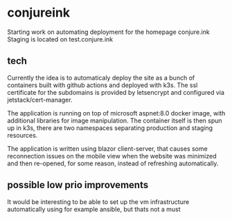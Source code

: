 # conjureink
Starting work on automating deployment for the homepage conjure.ink
Staging is located on test.conjure.ink


## tech
Currently the idea is to automaticaly deploy the site as a bunch of containers built with github actions and deployed with k3s. The ssl certificate for the subdomains is provided by letsencrypt and configured via jetstack/cert-manager.

The application is running on top of microsoft aspnet:8.0 docker image, with additional libraries for image manipulation. The container itself is then spun up in k3s, there are two namespaces separating production and staging resources.

The application is written using blazor client-server, that causes some reconnection issues on the mobile view when the website was minimized and then re-opened, for some reason, instead of refreshing automatically.


## possible low prio improvements
It would be interesting to be able to set up the vm infrastructure automatically using for example ansible, but thats not a must